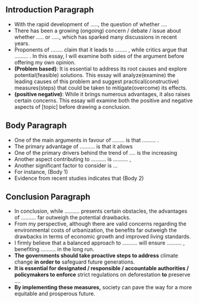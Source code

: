 ## Introduction Paragraph

- With the rapid development of ....., the question of whether ....
- There has been a growing (ongoing) concern / debate / issue about whether ..... or ....., which has sparked many discussions in recent years.
- Proponents of ........ claim that it leads to ........ , while critics argue that ......... . In this essay, I will examine both sides of the argument before offering my own opinion.
- **(Problem based)**: It is essential to address its root causes and explore potential(feasible) solutions. This essay will analyze(examine) the leading causes of this problem and suggest practical(constructive) measures(steps) that could be taken to mitigate(overcome) its effects.
- **(positive negative)**: While it brings numerous advantages, it also raises certain concerns. This essay will examine both the positive and negative aspects of [topic] before drawing a conclusion.


## Body Paragraph
- One of the main arguments in favour of ........ is that ......... .
- The primary advantage of .......... is that it allows
- One of the primary drivers behind the trend of .... is the increasing
- Another aspect contributing to .......... is .......... ,
- Another significant factor to consider is ...
- For instance, (Body 1)
- Evidence from recent studies indicates that (Body 2)


## Conclusion Paragraph

- In conclusion, while .......... presents certain obstacles, the advantages of .......... far outweigh the potential drawbacks.
- From my perspective, although there are valid concerns regarding the environmental costs of urbanization, the benefits far outweigh the drawbacks in terms of economic growth and improved living standards.
- I firmly believe that a balanced approach to .......... will ensure .......... , benefiting .......... in the long run.
- **The governments should take proactive steps to address** climate change **in order to** safeguard future generations.
- **It is essential for designated / responsible / accountable authorities / policymakers to enforce** strict regulations on deforestation **to** preserve ....
- **By implementing these measures,** society can pave the way for a more equitable and prosperous future.

